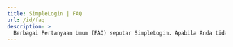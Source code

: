 ```yaml
---
title: SimpleLogin | FAQ
url: /id/faq
description: >
  Berbagai Pertanyaan Umum (FAQ) seputar SimpleLogin. Apabila Anda tidak menemukan jawaban atas pertanyaan Anda di sini, silakan hubungi kami melalui hi [at] simplelogin.io atau buat isu baru pada halaman GitHub kami.
---
```


